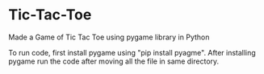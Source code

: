 # Tic-Tac-Toe
Made a Game of Tic Tac Toe using pygame library in Python


To run code, first install pygame using "pip install pyagme".
After installing pygame run the code after moving all the file in same directory.
